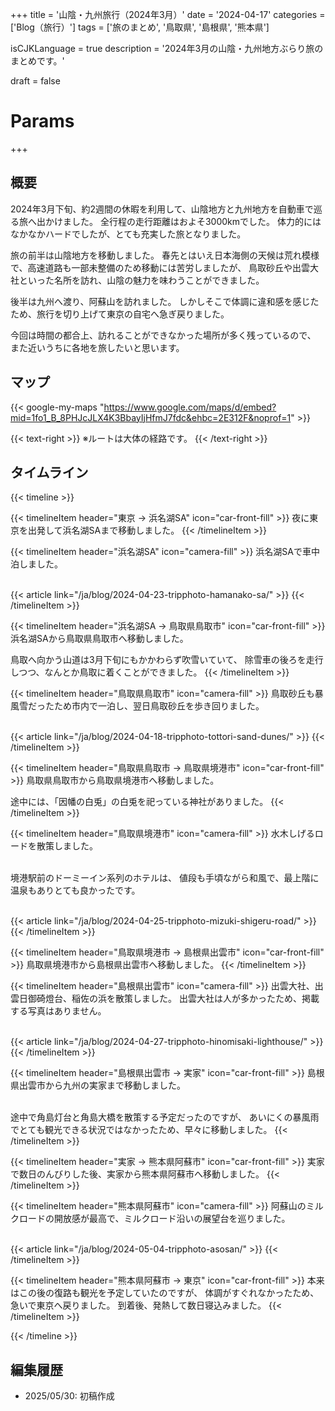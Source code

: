 +++
title = '山陰・九州旅行（2024年3月）'
date = '2024-04-17'
categories = ['Blog（旅行）']
tags = ['旅のまとめ', '鳥取県', '島根県', '熊本県']

isCJKLanguage = true
description = '2024年3月の山陰・九州地方ぶらり旅のまとめです。'

draft = false

# Params
+++


## 概要

2024年3月下旬、約2週間の休暇を利用して、山陰地方と九州地方を自動車で巡る旅へ出かけました。
全行程の走行距離はおよそ3000kmでした。
体力的にはなかなかハードでしたが、とても充実した旅となりました。

旅の前半は山陰地方を移動しました。
春先とはいえ日本海側の天候は荒れ模様で、高速道路も一部未整備のため移動には苦労しましたが、
鳥取砂丘や出雲大社といった名所を訪れ、山陰の魅力を味わうことができました。

後半は九州へ渡り、阿蘇山を訪れました。
しかしそこで体調に違和感を感じたため、旅行を切り上げて東京の自宅へ急ぎ戻りました。

今回は時間の都合上、訪れることができなかった場所が多く残っているので、
また近いうちに各地を旅したいと思います。


## マップ

{{< google-my-maps "https://www.google.com/maps/d/embed?mid=1fo1_B_8PHJcJLX4K3BbayIjHfmJ7fdc&ehbc=2E312F&noprof=1" >}}

{{< text-right >}}
※ルートは大体の経路です。
{{< /text-right >}}


## タイムライン

{{< timeline >}}


{{< timelineItem header="東京 → 浜名湖SA" icon="car-front-fill" >}}
夜に東京を出発して浜名湖SAまで移動しました。
{{< /timelineItem >}}


{{< timelineItem header="浜名湖SA" icon="camera-fill" >}}
浜名湖SAで車中泊しました。<br><br>

{{< article link="/ja/blog/2024-04-23-tripphoto-hamanako-sa/" >}}
{{< /timelineItem >}}


{{< timelineItem header="浜名湖SA → 鳥取県鳥取市" icon="car-front-fill" >}}
浜名湖SAから鳥取県鳥取市へ移動しました。<br>

鳥取へ向かう山道は3月下旬にもかかわらず吹雪いていて、
除雪車の後ろを走行しつつ、なんとか鳥取に着くことができました。
{{< /timelineItem >}}


{{< timelineItem header="鳥取県鳥取市" icon="camera-fill" >}}
鳥取砂丘も暴風雪だったため市内で一泊し、翌日鳥取砂丘を歩き回りました。<br><br>

{{< article link="/ja/blog/2024-04-18-tripphoto-tottori-sand-dunes/" >}}
{{< /timelineItem >}}


{{< timelineItem header="鳥取県鳥取市 → 鳥取県境港市" icon="car-front-fill" >}}
鳥取県鳥取市から鳥取県境港市へ移動しました。<br>

途中には、「因幡の白兎」の白兎を祀っている神社がありました。
{{< /timelineItem >}}


{{< timelineItem header="鳥取県境港市" icon="camera-fill" >}}
水木しげるロードを散策しました。<br><br>

境港駅前のドーミーイン系列のホテルは、
値段も手頃ながら和風で、最上階に温泉もありとても良かったです。<br><br>

{{< article link="/ja/blog/2024-04-25-tripphoto-mizuki-shigeru-road/" >}}
{{< /timelineItem >}}


{{< timelineItem header="鳥取県境港市 → 島根県出雲市" icon="car-front-fill" >}}
鳥取県境港市から島根県出雲市へ移動しました。
{{< /timelineItem >}}


{{< timelineItem header="島根県出雲市" icon="camera-fill" >}}
出雲大社、出雲日御碕燈台、稲佐の浜を散策しました。
出雲大社は人が多かったため、掲載する写真はありません。<br><br>

{{< article link="/ja/blog/2024-04-27-tripphoto-hinomisaki-lighthouse/" >}}
{{< /timelineItem >}}


{{< timelineItem header="島根県出雲市 → 実家" icon="car-front-fill" >}}
島根県出雲市から九州の実家まで移動しました。<br><br>

途中で角島灯台と角島大橋を散策する予定だったのですが、
あいにくの暴風雨でとても観光できる状況ではなかったため、早々に移動しました。
{{< /timelineItem >}}


{{< timelineItem header="実家 → 熊本県阿蘇市" icon="car-front-fill" >}}
実家で数日のんびりした後、実家から熊本県阿蘇市へ移動しました。
{{< /timelineItem >}}


{{< timelineItem header="熊本県阿蘇市" icon="camera-fill" >}}
阿蘇山のミルクロードの開放感が最高で、ミルクロード沿いの展望台を巡りました。<br><br>

{{< article link="/ja/blog/2024-05-04-tripphoto-asosan/" >}}
{{< /timelineItem >}}


{{< timelineItem header="熊本県阿蘇市 → 東京" icon="car-front-fill" >}}
本来はこの後の復路も観光を予定していたのですが、
体調がすぐれなかったため、急いで東京へ戻りました。
到着後、発熱して数日寝込みました。
{{< /timelineItem >}}

{{< /timeline >}}


## 編集履歴

- 2025/05/30: 初稿作成


